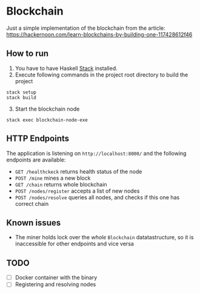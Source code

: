 # Blockchain

Just a simple implementation of the blockchain from the article: https://hackernoon.com/learn-blockchains-by-building-one-117428612f46

## How to run

1. You have to have Haskell [Stack](https://docs.haskellstack.org/en/stable/README/) installed.
2. Execute following commands in the project root directory to build the project
```
stack setup
stack build
```
3. Start the blockchain node
```
stack exec blockchain-node-exe
````

## HTTP Endpoints
The application is listening on `http://localhost:8000/` and the following endpoints are available:
 * `GET /healthckeck` returns health status of the node
 * `POST /mine` mines a new block
 * `GET /chain` returns whole blockchain
 * `POST /nodes/register` accepts a list of new nodes
 * `POST /nodes/resolve` queries all nodes, and checks if this one has correct chain


## Known issues

* The miner holds lock over the *whole* `Blockchain` datatastructure, so it is inaccessible for other endpoints and vice versa


## TODO
* [ ] Docker container with the binary
* [ ] Registering and resolving nodes
